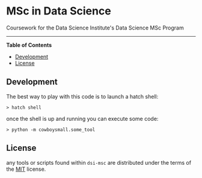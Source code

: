 # MSc in Data Science

Coursework for the Data Science Institute's Data Science MSc Program



-----

**Table of Contents**

- [Development](#Development)
- [License](#license)


## Development

The best way to play with this code is to launch a hatch shell:

```console
> hatch shell
```

once the shell is up and running you can execute some code:

```console
> python -m cowboysmall.some_tool 
```

## License

any tools or scripts found within `dsi-msc` are distributed under the terms of the [MIT](https://spdx.org/licenses/MIT.html) license.
